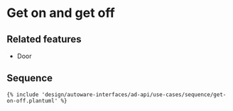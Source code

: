# Get on and get off

## Related features

- Door

## Sequence

```plantuml
{% include 'design/autoware-interfaces/ad-api/use-cases/sequence/get-on-off.plantuml' %}
```
